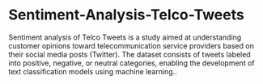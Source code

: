 # Sentiment-Analysis-Telco-Tweets
Sentiment analysis of Telco Tweets is a study aimed at understanding customer opinions toward telecommunication service providers based on their social media posts (Twitter). The dataset consists of tweets labeled into positive, negative, or neutral categories, enabling the development of text classification models using machine learning..
